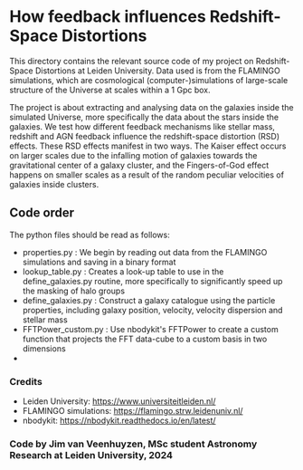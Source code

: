 # How feedback influences Redshift-Space Distortions

This directory contains the relevant source code of my project on Redshift-Space Distortions at Leiden University.
Data used is from the FLAMINGO simulations, which are cosmological (computer-)simulations of large-scale structure of the Universe at scales within a 1 Gpc box. 

The project is about extracting and analysing data on the galaxies inside the simulated Universe, more specifically the data about the stars inside the galaxies. 
We test how different feedback mechanisms like stellar mass, redshift and AGN feedback influence the redshift-space distortion (RSD) effects. These RSD effects manifest in two ways.
The Kaiser effect occurs on larger scales due to the infalling motion of galaxies towards the gravitational center of a galaxy cluster, and the Fingers-of-God effect happens
on smaller scales as a result of the random peculiar velocities of galaxies inside clusters. 

## Code order
The python files should be read as follows:

- properties.py : We begin by reading out data from the FLAMINGO simulations and saving in a binary format 
- lookup_table.py : Creates a look-up table to use in the define_galaxies.py routine, more specifically to significantly speed up the masking of halo groups
- define_galaxies.py : Construct a galaxy catalogue using the particle properties, including galaxy position, velocity, velocity dispersion and stellar mass
- FFTPower_custom.py : Use nbodykit's FFTPower to create a custom function that projects the FFT data-cube to a custom basis in two dimensions
-

### Credits

- Leiden University: https://www.universiteitleiden.nl/
- FLAMINGO simulations: https://flamingo.strw.leidenuniv.nl/
- nbodykit: https://nbodykit.readthedocs.io/en/latest/

### Code by Jim van Veenhuyzen, MSc student Astronomy Research at Leiden University, 2024
